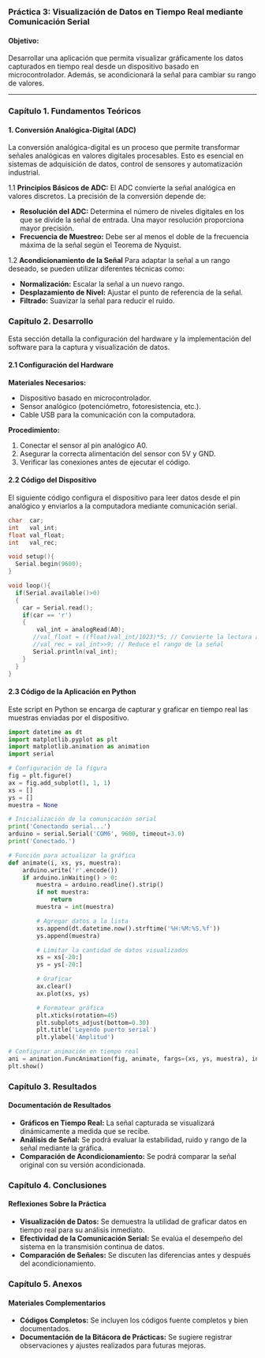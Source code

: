 ### Práctica 3: Visualización de Datos en Tiempo Real mediante Comunicación Serial

#### Objetivo:

Desarrollar una aplicación que permita visualizar gráficamente los datos capturados en tiempo real desde un dispositivo basado en microcontrolador. Además, se acondicionará la señal para cambiar su rango de valores.

---

### Capítulo 1. Fundamentos Teóricos

#### 1. Conversión Analógica-Digital (ADC)

La conversión analógica-digital es un proceso que permite transformar señales analógicas en valores digitales procesables. Esto es esencial en sistemas de adquisición de datos, control de sensores y automatización industrial.

1.1 **Principios Básicos de ADC:**
El ADC convierte la señal analógica en valores discretos. La precisión de la conversión depende de:

- **Resolución del ADC:** Determina el número de niveles digitales en los que se divide la señal de entrada. Una mayor resolución proporciona mayor precisión.
- **Frecuencia de Muestreo:** Debe ser al menos el doble de la frecuencia máxima de la señal según el Teorema de Nyquist.

1.2 **Acondicionamiento de la Señal**
Para adaptar la señal a un rango deseado, se pueden utilizar diferentes técnicas como:

- **Normalización:** Escalar la señal a un nuevo rango.
- **Desplazamiento de Nivel:** Ajustar el punto de referencia de la señal.
- **Filtrado:** Suavizar la señal para reducir el ruido.

### Capítulo 2. Desarrollo

Esta sección detalla la configuración del hardware y la implementación del software para la captura y visualización de datos.

#### 2.1 Configuración del Hardware

**Materiales Necesarios:**

- Dispositivo basado en microcontrolador.
- Sensor analógico (potenciómetro, fotoresistencia, etc.).
- Cable USB para la comunicación con la computadora.

**Procedimiento:**

1. Conectar el sensor al pin analógico A0.
2. Asegurar la correcta alimentación del sensor con 5V y GND.
3. Verificar las conexiones antes de ejecutar el código.

#### 2.2 Código del Dispositivo

El siguiente código configura el dispositivo para leer datos desde el pin analógico y enviarlos a la computadora mediante comunicación serial.

```c++
char  car;
int   val_int;
float val_float;
int   val_rec;

void setup(){
  Serial.begin(9600);
}

void loop(){
  if(Serial.available()>0)
  {
    car = Serial.read();
    if(car == 'r')
    {
        val_int = analogRead(A0);
       //val_float = ((float)val_int/1023)*5; // Convierte la lectura a un rango de voltaje
       //val_rec = val_int>>9; // Reduce el rango de la señal
       Serial.println(val_int);
    }
  }
}
```

#### 2.3 Código de la Aplicación en Python

Este script en Python se encarga de capturar y graficar en tiempo real las muestras enviadas por el dispositivo.

```python
import datetime as dt
import matplotlib.pyplot as plt
import matplotlib.animation as animation
import serial

# Configuración de la figura
fig = plt.figure()
ax = fig.add_subplot(1, 1, 1)
xs = []
ys = []
muestra = None

# Inicialización de la comunicación serial
print('Conectando serial...')
arduino = serial.Serial('COM6', 9600, timeout=3.0)
print('Conectado.')

# Función para actualizar la gráfica
def animate(i, xs, ys, muestra):
    arduino.write('r'.encode())
    if arduino.inWaiting() > 0:
        muestra = arduino.readline().strip()
        if not muestra:
            return
        muestra = int(muestra)

        # Agregar datos a la lista
        xs.append(dt.datetime.now().strftime('%H:%M:%S.%f'))
        ys.append(muestra)

        # Limitar la cantidad de datos visualizados
        xs = xs[-20:]
        ys = ys[-20:]

        # Graficar
        ax.clear()
        ax.plot(xs, ys)

        # Formatear gráfica
        plt.xticks(rotation=45)
        plt.subplots_adjust(bottom=0.30)
        plt.title('Leyendo puerto serial')
        plt.ylabel('Amplitud')

# Configurar animación en tiempo real
ani = animation.FuncAnimation(fig, animate, fargs=(xs, ys, muestra), interval=500)
plt.show()
```

### Capítulo 3. Resultados

#### Documentación de Resultados

- **Gráficos en Tiempo Real:** La señal capturada se visualizará dinámicamente a medida que se recibe.
- **Análisis de Señal:** Se podrá evaluar la estabilidad, ruido y rango de la señal mediante la gráfica.
- **Comparación de Acondicionamiento:** Se podrá comparar la señal original con su versión acondicionada.

### Capítulo 4. Conclusiones

#### Reflexiones Sobre la Práctica

- **Visualización de Datos:** Se demuestra la utilidad de graficar datos en tiempo real para su análisis inmediato.
- **Efectividad de la Comunicación Serial:** Se evalúa el desempeño del sistema en la transmisión continua de datos.
- **Comparación de Señales:** Se discuten las diferencias antes y después del acondicionamiento.

### Capítulo 5. Anexos

#### Materiales Complementarios

- **Códigos Completos:** Se incluyen los códigos fuente completos y bien documentados.
- **Documentación de la Bitácora de Prácticas:** Se sugiere registrar observaciones y ajustes realizados para futuras mejoras.

